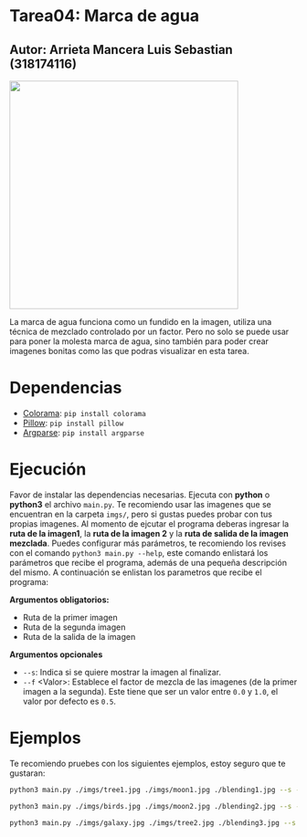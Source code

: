 # Tarea04: Marca de agua

## Autor: Arrieta Mancera Luis Sebastian (318174116)

<img src="https://i.giphy.com/media/v1.Y2lkPTc5MGI3NjExYnZwajZkM3A2Z2VmdThqdGpwMGF1ODFrd3Jyd3ZmOTlpbGpwanFzbSZlcD12MV9pbnRlcm5hbF9naWZfYnlfaWQmY3Q9Zw/3kNlg9EzLth22d8XdC/giphy-downsized-large.gif" width="400px"/>

La marca de agua funciona como un fundido en la imagen, utiliza una técnica de mezclado controlado por un factor. Pero no solo se puede usar para poner la molesta marca de agua, sino también para poder crear imagenes bonitas como las que podras visualizar en esta tarea.

# Dependencias

+ [Colorama](https://pypi.org/project/colorama/): `pip install colorama`
+ [Pillow](https://pypi.org/project/pillow/): `pip install pillow`
+ [Argparse](https://pypi.org/project/argparse/): `pip install argparse`

# Ejecución

Favor de instalar las dependencias necesarias. Ejecuta con **python** o **python3** el archivo `main.py`. Te recomiendo usar las imagenes que se encuentran en la carpeta `imgs/`, pero si gustas puedes probar con tus propias imagenes. Al momento de ejcutar el programa deberas ingresar la **ruta de la imagen1**, la **ruta de la imagen 2** y la **ruta de salida de la imagen mezclada**. Puedes configurar más parámetros, te recomiendo los revises con el comando `python3 main.py --help`, este comando enlistará los parámetros que recibe el programa, además de una pequeña descripción del mismo. A continuación se enlistan los parametros que recibe el programa:

**Argumentos obligatorios:**

+ Ruta de la primer imagen
+ Ruta de la segunda imagen
+ Ruta de la salida de la imagen

**Argumentos opcionales**

+ `--s`: Indica si se quiere mostrar la imagen al finalizar.
+ `--f` \<Valor\>: Establece el factor de mezcla de las imagenes (de la primer imagen a la segunda). Este tiene que ser un valor entre `0.0` y `1.0`, el valor por defecto es `0.5`.

# Ejemplos

Te recomiendo pruebes con los siguientes ejemplos, estoy seguro que te gustaran:

```bash
python3 main.py ./imgs/tree1.jpg ./imgs/moon1.jpg ./blending1.jpg --s --f 0.5
```

```bash
python3 main.py ./imgs/birds.jpg ./imgs/moon2.jpg ./blending2.jpg --s --f 0.5
```

```bash
python3 main.py ./imgs/galaxy.jpg ./imgs/tree2.jpg ./blending3.jpg --s --f 0.5
```






